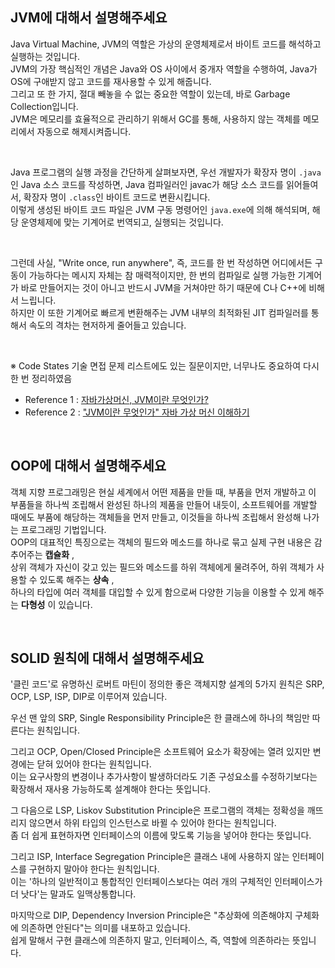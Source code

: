 ## JVM에 대해서 설명해주세요

Java Virtual Machine, JVM의 역할은 가상의 운영체제로서 바이트 코드를 해석하고 실행하는 것입니다.  
JVM의 가장 핵심적인 개념은 Java와 OS 사이에서 중개자 역할을 수행하여, Java가 OS에 구애받지 않고 코드를 재사용할 수 있게 해줍니다.  
그리고 또 한 가지, 절대 빼놓을 수 없는 중요한 역할이 있는데, 바로 Garbage Collection입니다.  
JVM은 메모리를 효율적으로 관리하기 위해서 GC를 통해, 사용하지 않는 객체를 메모리에서 자동으로 해제시켜줍니다.

<br>

Java 프로그램의 실행 과정을 간단하게 살펴보자면, 우선 개발자가 확장자 명이 `.java`인 Java 소스 코드를 작성하면, Java 컴파일러인 javac가 해당 소스 코드를 읽어들여서, 확장자 명이 `.class`인 바이트 코드로 변환시킵니다.  
이렇게 생성된 바이트 코드 파일은 JVM 구동 명령어인 `java.exe`에 의해 해석되며, 해당 운영체제에 맞는 기계어로 번역되고, 실행되는 것입니다.

<br>

그런데 사실, "Write once, run anywhere", 즉, 코드를 한 번 작성하면 어디에서든 구동이 가능하다는 메시지 자체는 참 매력적이지만, 한 번의 컴파일로 실행 가능한 기계어가 바로 만들어지는 것이 아니고 반드시 JVM을 거쳐야만 하기 때문에 C나 C++에 비해서 느립니다.  
하지만 이 또한 기계어로 빠르게 변환해주는 JVM 내부의 최적화된 JIT 컴파일러를 통해서 속도의 격차는 현저하게 줄어들고 있습니다.

<br>

※ Code States 기술 면접 문제 리스트에도 있는 질문이지만, 너무나도 중요하여 다시 한 번 정리하였음

- Reference 1 : [자바가상머신, JVM이란 무엇인가?](https://asfirstalways.tistory.com/158)
- Reference 2 : ["JVM이란 무엇인가" 자바 가상 머신 이해하기](https://www.itworld.co.kr/news/110837)

<br>

## OOP에 대해서 설명해주세요

객체 지향 프로그래밍은 현실 세계에서 어떤 제품을 만들 때, 부품을 먼저 개발하고 이 부품들을 하나씩 조립해서 완성된 하나의 제품을 만들어 내듯이, 소프트웨어를 개발할 때에도 부품에 해당하는 객체들을 먼저 만들고, 이것들을 하나씩 조립해서 완성해 나가는 프로그래밍 기법입니다.  
OOP의 대표적인 특징으로는 객체의 필드와 메소드를 하나로 묶고 실제 구현 내용은 감추어주는 **캡슐화** ,  
상위 객체가 자신이 갖고 있는 필드와 메소드를 하위 객체에게 물려주어, 하위 객체가 사용할 수 있도록 해주는 **상속** ,  
하나의 타입에 여러 객체를 대입할 수 있게 함으로써 다양한 기능을 이용할 수 있게 해주는 **다형성** 이 있습니다.

<br>

## SOLID 원칙에 대해서 설명해주세요

'클린 코드'로 유명하신 로버트 마틴이 정의한 좋은 객체지향 설계의 5가지 원칙은 SRP, OCP, LSP, ISP, DIP로 이루어져 있습니다.

우선 맨 앞의 SRP, Single Responsibility Principle은 한 클래스에 하나의 책임만 따른다는 원칙입니다.

그리고 OCP, Open/Closed Principle은 소프트웨어 요소가 확장에는 열려 있지만 변경에는 닫혀 있어야 한다는 원칙입니다.  
이는 요구사항의 변경이나 추가사항이 발생하더라도 기존 구성요소를 수정하기보다는 확장해서 재사용 가능하도록 설계해야 한다는 뜻입니다.

그 다음으로 LSP, Liskov Substitution Principle은 프로그램의 객체는 정확성을 깨뜨리지 않으면서 하위 타입의 인스턴스로 바뀔 수 있어야 한다는 원칙입니다.  
좀 더 쉽게 표현하자면 인터페이스의 이름에 맞도록 기능을 넣어야 한다는 뜻입니다.

그리고 ISP, Interface Segregation Principle은 클래스 내에 사용하지 않는 인터페이스를 구현하지 말아야 한다는 원칙입니다.  
이는 '하나의 일반적이고 통합적인 인터페이스보다는 여러 개의 구체적인 인터페이스가 더 낫다'는 말과도 일맥상통합니다.

마지막으로 DIP, Dependency Inversion Principle은 "추상화에 의존해야지 구체화에 의존하면 안된다"는 의미를 내포하고 있습니다.  
쉽게 말해서 구현 클래스에 의존하지 말고, 인터페이스, 즉, 역할에 의존하라는 뜻입니다.
